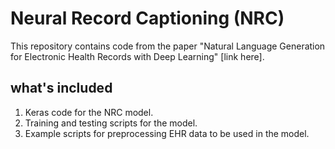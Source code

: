 # Neural Record Captioning (NRC)
This repository contains code from the paper "Natural Language Generation for Electronic Health Records with Deep Learning" [link here].

## what's included
  1. Keras code for the NRC model.
  2. Training and testing scripts for the model.
  3. Example scripts for preprocessing EHR data to be used in the model.
